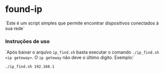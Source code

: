 # found-ip

´Este é um script simples que permite encontrar dispositivos conectados à sua rede´

### Instruções de uso

´Após baixar o arquivo `ip_find.sh` basta executar o comando `./ip_find.sh <ip geteway>`. O `ip geteway` não deve o último digito. Exemplo:´

`./ip_find.sh 192.168.1`



